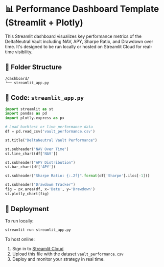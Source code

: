 # 📊 Performance Dashboard Template (Streamlit + Plotly)

This Streamlit dashboard visualizes key performance metrics of the DeltaNeutral Vault including NAV, APY, Sharpe Ratio, and Drawdown over time. It's designed to be run locally or hosted on Streamlit Cloud for real-time visibility.

## 📁 Folder Structure

```
/dashboard/
└── streamlit_app.py
```

## 🧠 Code: `streamlit_app.py`

```python
import streamlit as st
import pandas as pd
import plotly.express as px

# Load backtest or live performance data
df = pd.read_csv('vault_performance.csv')

st.title("DeltaNeutral Vault Performance")

st.subheader("NAV Over Time")
st.line_chart(df['NAV'])

st.subheader("APY Distribution")
st.bar_chart(df['APY'])

st.subheader("Sharpe Ratio: {:.2f}".format(df['Sharpe'].iloc[-1]))

st.subheader("Drawdown Tracker")
fig = px.area(df, x='Date', y='Drawdown')
st.plotly_chart(fig)
```

## 🚀 Deployment

To run locally:

```bash
streamlit run streamlit_app.py
```

To host online:

1. Sign in to [Streamlit Cloud](https://share.streamlit.io/)
2. Upload this file with the dataset `vault_performance.csv`
3. Deploy and monitor your strategy in real time.
